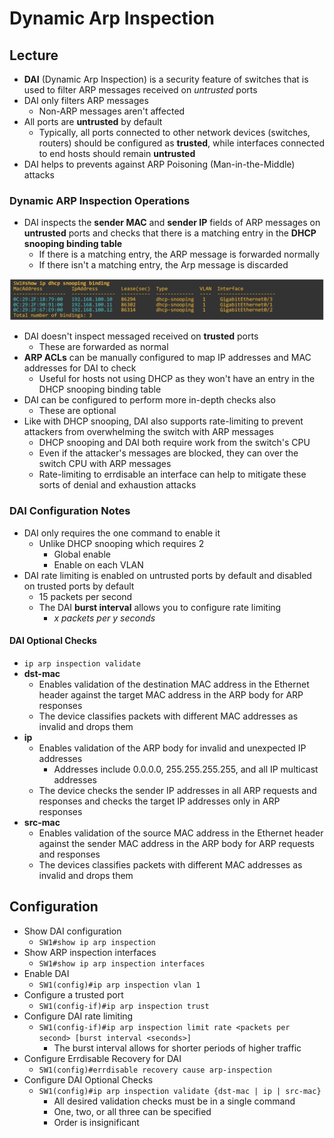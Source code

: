 # Dynamic Arp Inspection

## Lecture

- **DAI** (Dynamic Arp Inspection) is a security feature of switches that is used to filter ARP messages received on *untrusted* ports
- DAI only filters ARP messages
  - Non-ARP messages aren't affected
- All ports are **untrusted** by default
  - Typically, all ports connected to other network devices (switches, routers) should be configured as **trusted**, while interfaces connected to end hosts should remain **untrusted**
- DAI helps to prevents against ARP Poisoning (Man-in-the-Middle) attacks

### Dynamic ARP Inspection Operations

- DAI inspects the **sender MAC** and **sender IP** fields of ARP messages on **untrusted** ports and checks that there is a matching entry in the **DHCP snooping binding table**
  - If there is a matching entry, the ARP message is forwarded normally
  - If there isn't a matching entry, the Arp message is discarded

![DAI Checking the DHCP Snooping Binding Table](./images/dai_inspect_mac_ip.png)

- DAI doesn't inspect messaged received on **trusted** ports
  - These are forwarded as normal
- **ARP ACLs** can be manually configured to map IP addresses and MAC addresses for DAI to check
  - Useful for hosts not using DHCP as they won't have an entry in the DHCP snooping binding table
- DAI can be configured to perform more in-depth checks also
  - These are optional
- Like with DHCP snooping, DAI also supports rate-limiting to prevent attackers from overwhelming the switch with ARP messages
  - DHCP snooping and DAI both require work from the switch's CPU
  - Even if the attacker's messages are blocked, they can over the switch CPU with ARP messages
  - Rate-limiting to errdisable an interface can help to mitigate these sorts of denial and exhaustion attacks
  
### DAI Configuration Notes

- DAI only requires the one command to enable it
  - Unlike DHCP snooping which requires 2
    - Global enable
    - Enable on each VLAN
- DAI rate limiting is enabled on untrusted ports by default and disabled on trusted ports by default
  - 15 packets per second
  - The DAI **burst interval** allows you to configure rate limiting
    - $x$ *packets per* $y$ *seconds*

#### DAI Optional Checks

- `ip arp inspection validate`
- **dst-mac**
  - Enables validation of the destination MAC address in the Ethernet header against the target MAC address in the ARP body for ARP responses
  - The device classifies packets with different MAC addresses as invalid and drops them
- **ip**
  - Enables validation of the ARP body for invalid and unexpected IP addresses
    - Addresses include 0.0.0.0, 255.255.255.255, and all IP multicast addresses
  - The device checks the sender IP addresses in all ARP requests and responses and checks the target IP addresses only in ARP responses
- **src-mac**
  - Enables validation of the source MAC address in the Ethernet header against the sender MAC address in the ARP body for ARP requests and responses
  - The devices classifies packets with different MAC addresses as invalid and drops them

## Configuration

- Show DAI configuration
  - `SW1#show ip arp inspection`
- Show ARP inspection interfaces
  - `SW1#show ip arp inspection interfaces`
- Enable DAI
  - `SW1(config)#ip arp inspection vlan 1`
- Configure a trusted port
  - `SW1(config-if)#ip arp inspection trust`
- Configure DAI rate limiting
  - `SW1(config-if)#ip arp inspection limit rate <packets per second> [burst interval <seconds>]`
    - The burst interval allows for shorter periods of higher traffic
- Configure Errdisable Recovery for DAI
  - `SW1(config)#errdisable recovery cause arp-inspection`
- Configure DAI Optional Checks
  - `SW1(config)#ip arp inspection validate {dst-mac | ip | src-mac}`
    - All desired validation checks must be in a single command
    - One, two, or all three can be specified
    - Order is insignificant
